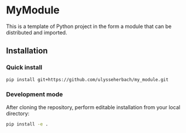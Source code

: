# MyModule

This is a template of Python project in the form a module that can be distributed and imported.


## Installation

### Quick install

```bash
pip install git+https://github.com/ulysseherbach/my_module.git
```

### Development mode

After cloning the repository, perform editable installation from your local directory:

```bash
pip install -e .
```
